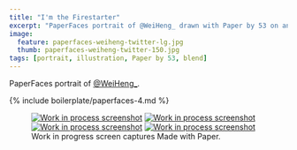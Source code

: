 ```yaml
---
title: "I'm the Firestarter"
excerpt: "PaperFaces portrait of @WeiHeng_ drawn with Paper by 53 on an iPad."
image: 
  feature: paperfaces-weiheng-twitter-lg.jpg
  thumb: paperfaces-weiheng-twitter-150.jpg
tags: [portrait, illustration, Paper by 53, blend]
---
```


PaperFaces portrait of <a href="http://twitter.com/WeiHeng_">@WeiHeng_</a>.

{% include boilerplate/paperfaces-4.md %}

<figure class="third">
	<a href="{{ site.url }}/assets/images/paperfaces-weiheng-process-1-lg.jpg"><img src="{{ site.url }}/assets/images/paperfaces-weiheng-process-1-600.jpg" alt="Work in process screenshot"></a>
	<a href="{{ site.url }}/assets/images/paperfaces-weiheng-process-2-lg.jpg"><img src="{{ site.url }}/assets/images/paperfaces-weiheng-process-2-600.jpg" alt="Work in process screenshot"></a>
	<a href="{{ site.url }}/assets/images/paperfaces-weiheng-process-3-lg.jpg"><img src="{{ site.url }}/assets/images/paperfaces-weiheng-process-3-600.jpg" alt="Work in process screenshot"></a>
	<a href="{{ site.url }}/assets/images/paperfaces-weiheng-process-4-lg.jpg"><img src="{{ site.url }}/assets/images/paperfaces-weiheng-process-4-600.jpg" alt="Work in process screenshot"></a>
	<figcaption>Work in progress screen captures Made with Paper.</figcaption>
</figure>